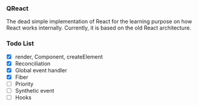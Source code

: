 ### QReact

The dead simple implementation of React for the learning purpose on how React works internally. Currently, it is based on the old React architecture.

### Todo List

- [x] render, Component, createElement
- [x] Reconciliation
- [x] Global event handler
- [x] Fiber
- [ ] Priority
- [ ] Synthetic event
- [ ] Hooks
